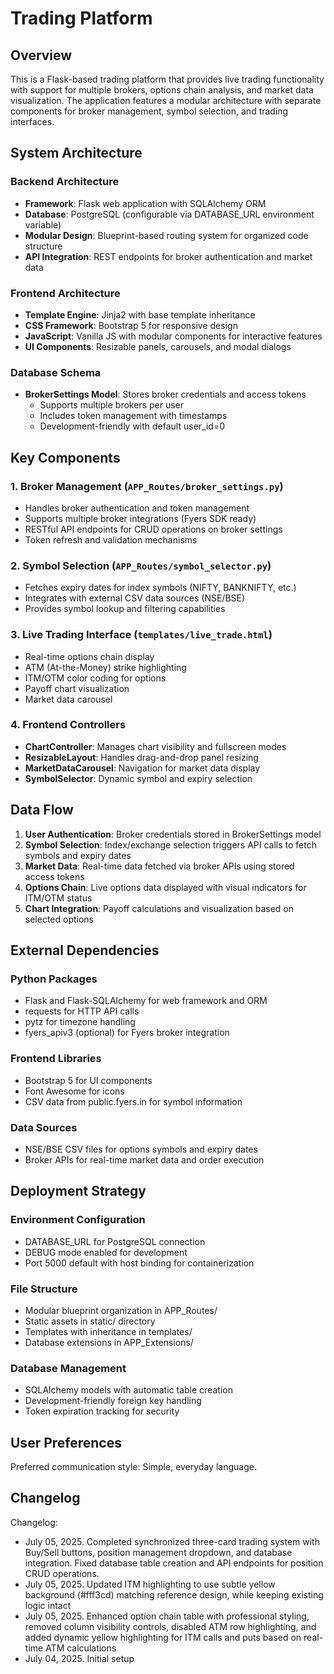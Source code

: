 # Trading Platform

## Overview

This is a Flask-based trading platform that provides live trading functionality with support for multiple brokers, options chain analysis, and market data visualization. The application features a modular architecture with separate components for broker management, symbol selection, and trading interfaces.

## System Architecture

### Backend Architecture
- **Framework**: Flask web application with SQLAlchemy ORM
- **Database**: PostgreSQL (configurable via DATABASE_URL environment variable)
- **Modular Design**: Blueprint-based routing system for organized code structure
- **API Integration**: REST endpoints for broker authentication and market data

### Frontend Architecture
- **Template Engine**: Jinja2 with base template inheritance
- **CSS Framework**: Bootstrap 5 for responsive design
- **JavaScript**: Vanilla JS with modular components for interactive features
- **UI Components**: Resizable panels, carousels, and modal dialogs

### Database Schema
- **BrokerSettings Model**: Stores broker credentials and access tokens
  - Supports multiple brokers per user
  - Includes token management with timestamps
  - Development-friendly with default user_id=0

## Key Components

### 1. Broker Management (`APP_Routes/broker_settings.py`)
- Handles broker authentication and token management
- Supports multiple broker integrations (Fyers SDK ready)
- RESTful API endpoints for CRUD operations on broker settings
- Token refresh and validation mechanisms

### 2. Symbol Selection (`APP_Routes/symbol_selector.py`)
- Fetches expiry dates for index symbols (NIFTY, BANKNIFTY, etc.)
- Integrates with external CSV data sources (NSE/BSE)
- Provides symbol lookup and filtering capabilities

### 3. Live Trading Interface (`templates/live_trade.html`)
- Real-time options chain display
- ATM (At-the-Money) strike highlighting
- ITM/OTM color coding for options
- Payoff chart visualization
- Market data carousel

### 4. Frontend Controllers
- **ChartController**: Manages chart visibility and fullscreen modes
- **ResizableLayout**: Handles drag-and-drop panel resizing
- **MarketDataCarousel**: Navigation for market data display
- **SymbolSelector**: Dynamic symbol and expiry selection

## Data Flow

1. **User Authentication**: Broker credentials stored in BrokerSettings model
2. **Symbol Selection**: Index/exchange selection triggers API calls to fetch symbols and expiry dates
3. **Market Data**: Real-time data fetched via broker APIs using stored access tokens
4. **Options Chain**: Live options data displayed with visual indicators for ITM/OTM status
5. **Chart Integration**: Payoff calculations and visualization based on selected options

## External Dependencies

### Python Packages
- Flask and Flask-SQLAlchemy for web framework and ORM
- requests for HTTP API calls
- pytz for timezone handling
- fyers_apiv3 (optional) for Fyers broker integration

### Frontend Libraries
- Bootstrap 5 for UI components
- Font Awesome for icons
- CSV data from public.fyers.in for symbol information

### Data Sources
- NSE/BSE CSV files for options symbols and expiry dates
- Broker APIs for real-time market data and order execution

## Deployment Strategy

### Environment Configuration
- DATABASE_URL for PostgreSQL connection
- DEBUG mode enabled for development
- Port 5000 default with host binding for containerization

### File Structure
- Modular blueprint organization in APP_Routes/
- Static assets in static/ directory
- Templates with inheritance in templates/
- Database extensions in APP_Extensions/

### Database Management
- SQLAlchemy models with automatic table creation
- Development-friendly foreign key handling
- Token expiration tracking for security

## User Preferences

Preferred communication style: Simple, everyday language.

## Changelog

Changelog:
- July 05, 2025. Completed synchronized three-card trading system with Buy/Sell buttons, position management dropdown, and database integration. Fixed database table creation and API endpoints for position CRUD operations.
- July 05, 2025. Updated ITM highlighting to use subtle yellow background (#fff3cd) matching reference design, while keeping existing logic intact
- July 05, 2025. Enhanced option chain table with professional styling, removed column visibility controls, disabled ATM row highlighting, and added dynamic yellow highlighting for ITM calls and puts based on real-time ATM calculations
- July 04, 2025. Initial setup